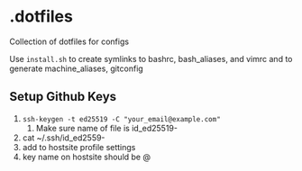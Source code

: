 # .dotfiles

Collection of dotfiles for configs

Use `install.sh` to create symlinks to bashrc, bash_aliases, and vimrc and to generate machine_aliases, gitconfig

## Setup Github Keys

1. `ssh-keygen -t ed25519 -C "your_email@example.com"`
    1. Make sure name of file is id_ed25519-<hostsite>
1. cat ~/.ssh/id_ed2559-<hostsite>
1. add to hostsite profile settings
1. key name on hostsite should be <user>@<machine hostname>

